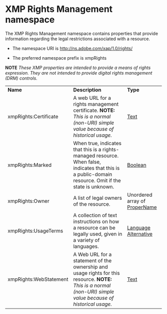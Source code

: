 # XMP Rights Management namespace

The XMP Rights Management namespace contains properties that provide information regarding the legal restrictions associated with a resource.

- The namespace URI is http://ns.adobe.com/xap/1.0/rights/

- The preferred namespace prefix is xmpRights

**NOTE** *These XMP properties are intended to provide a means of rights expression. They are not intended to provide
digital rights management (DRM) controls.*

|    |           |    |
|----|-----------|----|
|**Name**|**Description**|**Type**|
|xmpRights:Certificate|A web URL for a rights management certificate. **NOTE:** *This is a normal (non-URI) simple value because of historical usage.*  |[Text](./XMPDataTypes/index.md#text)|
|xmpRights:Marked|When true, indicates that this is a rights-managed resource. When false, indicates that this is a public-domain resource. Omit if the state is unknown.  |[Boolean](./XMPDataTypes/index.md#boolean)|
|xmpRights:Owner|A list of legal owners of the resource.  |Unordered array of [ProperName](./XMPDataTypes/index.md#propername)|
|xmpRights:UsageTerms|A collection of text instructions on how a resource can be legally used, given in a variety of languages.  |[Language Alternative](./XMPDataTypes/index.md#language-alternative)|
|xmpRights:WebStatement|A Web URL for a statement of the ownership and usage rights for this resource. **NOTE:** *This is a normal (non-URI) simple value because of historical usage.*  |[Text](./XMPDataTypes/index.md#text)|
